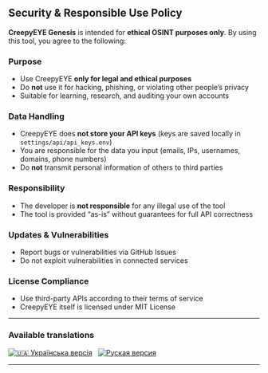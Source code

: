 ## Security & Responsible Use Policy

**CreepyEYE Genesis** is intended for **ethical OSINT purposes only**. By using this tool, you agree to the following:

### Purpose

* Use CreepyEYE **only for legal and ethical purposes**
* Do **not** use it for hacking, phishing, or violating other people’s privacy
* Suitable for learning, research, and auditing your own accounts

### Data Handling

* CreepyEYE does **not store your API keys** (keys are saved locally in `settings/api/api_keys.env`)
* You are responsible for the data you input (emails, IPs, usernames, domains, phone numbers)
* Do **not** transmit personal information of others to third parties

### Responsibility

* The developer is **not responsible** for any illegal use of the tool
* The tool is provided “as-is” without guarantees for full API correctness

### Updates & Vulnerabilities

* Report bugs or vulnerabilities via GitHub Issues
* Do not exploit vulnerabilities in connected services

### License Compliance

* Use third-party APIs according to their terms of service
* CreepyEYE itself is licensed under MIT License

---

### Available translations
[![🇺🇦 Українська версія](https://img.shields.io/badge/Документація-Українська-blue)](SECURITY_ua.md) &nbsp;
[![Руская версия](https://img.shields.io/badge/Документация-Русская-red)](SECURITY_ru.md)

---